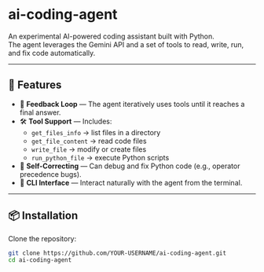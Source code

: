 # ai-coding-agent

An experimental AI-powered coding assistant built with Python.  
The agent leverages the Gemini API and a set of tools to read, write, run, and fix code automatically.

---

## 🚀 Features

- 🔄 **Feedback Loop** — The agent iteratively uses tools until it reaches a final answer.
- 🛠️ **Tool Support** — Includes:
  - `get_files_info` → list files in a directory
  - `get_file_content` → read code files
  - `write_file` → modify or create files
  - `run_python_file` → execute Python scripts
- 🤖 **Self-Correcting** — Can debug and fix Python code (e.g., operator precedence bugs).
- 💬 **CLI Interface** — Interact naturally with the agent from the terminal.

---

## 📦 Installation

Clone the repository:

```bash
git clone https://github.com/YOUR-USERNAME/ai-coding-agent.git
cd ai-coding-agent
